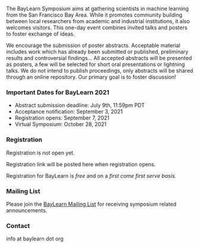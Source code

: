 The BayLearn Symposium aims at gathering scientists in machine learning from the San Francisco Bay Area. While it promotes community building between local researchers from academic and industrial institutions, it also welcomes visitors. This one-day event combines invited talks and posters to foster exchange of ideas.

We encourage the submission of poster abstracts. Acceptable material includes work which has already been submitted or published, preliminary results and controversial findings... All accepted abstracts will be presented as posters, a few will be selected for short oral presentations or lightning talks. We do not intend to publish proceedings, only abstracts will be shared through an online repository. Our primary goal is to foster discussion!

### Important Dates for BayLearn 2021

  * Abstract submission deadline: July 9th, 11:59pm PDT
  * Acceptance notification: September 3, 2021
  * Registration opens: September 7, 2021
  * Virtual Symposium: October 28, 2021

### Registration

Registration is not open yet.

Registration link will be posted here when registration opens.

Registration for BayLearn is *free* and on a *first come first serve basis.*

### Mailing List
Please join the [BayLearn Mailing List](https://list.baylearn.org/mailer/subscription?f=aK11NFcwFHDsqyg2KtuWT9EADnAgk1IC6JmBfVDyvslA1pA3IFZ0eb1CNHk3hiPbn9uo8h06Xpg9uJpNfDV7Eg&sa=D&sntz=1&usg=AFQjCNFY4nELZp_qKIPqOxRyfww6bTArnQ) for receiving symposium related announcements.

### Contact
info at baylearn dot org
